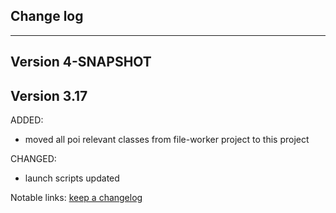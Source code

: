 ## Change log
----------------------

Version 4-SNAPSHOT
-------------

Version 3.17
-------------

ADDED:
 
- moved all poi relevant classes from file-worker project to this project

CHANGED:

- launch scripts updated

Notable links:
[keep a changelog](http://keepachangelog.com/en/1.0.0/)
